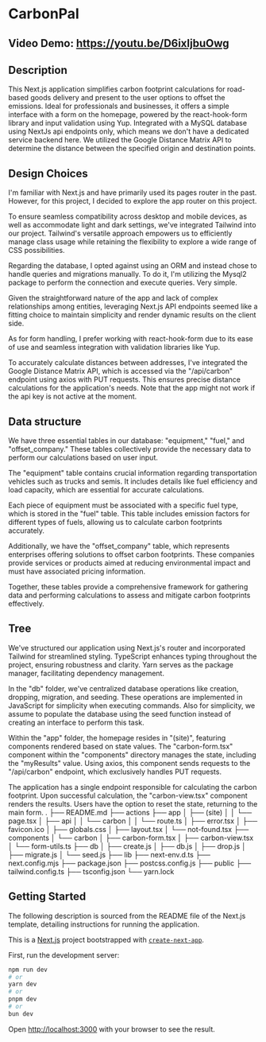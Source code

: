 # CarbonPal

## Video Demo: https://youtu.be/D6ixIjbuOwg

## Description

This Next.js application simplifies carbon footprint calculations for road-based goods delivery and present to the user options to offset the emissions. Ideal for professionals and businesses, it offers a simple interface with a form on the homepage, powered by the react-hook-form library and input validation using Yup. Integrated with a MySQL database using NextJs api endpoints only, which means we don't have a dedicated service backend here. We utilized the Google Distance Matrix API to determine the distance between the specified origin and destination points. 

## Design Choices

I'm familiar with Next.js and have primarily used its pages router in the past. However, for this project, I decided to explore the app router on this project.

To ensure seamless compatibility across desktop and mobile devices, as well as accommodate light and dark settings, we've integrated Tailwind into our project. Tailwind's versatile approach empowers us to efficiently manage class usage while retaining the flexibility to explore a wide range of CSS possibilities.

Regarding the database, I opted against using an ORM and instead chose to handle queries and migrations manually. To do it, I'm utilizing the Mysql2 package to perform the connection and execute queries. Very simple.

Given the straightforward nature of the app and lack of complex relationships among entities, leveraging Next.js API endpoints seemed like a fitting choice to maintain simplicity and render dynamic results on the client side.

As for form handling, I prefer working with react-hook-form due to its ease of use and seamless integration with validation libraries like Yup.

To accurately calculate distances between addresses, I've integrated the Google Distance Matrix API, which is accessed via the "/api/carbon" endpoint using axios with PUT requests. This ensures precise distance calculations for the application's needs. Note that the app might not work if the api key is not active at the moment.

## Data structure

We have three essential tables in our database: "equipment," "fuel," and "offset_company." These tables collectively provide the necessary data to perform our calculations based on user input.

The "equipment" table contains crucial information regarding transportation vehicles such as trucks and semis. It includes details like fuel efficiency and load capacity, which are essential for accurate calculations.

Each piece of equipment must be associated with a specific fuel type, which is stored in the "fuel" table. This table includes emission factors for different types of fuels, allowing us to calculate carbon footprints accurately.

Additionally, we have the "offset_company" table, which represents enterprises offering solutions to offset carbon footprints. These companies provide services or products aimed at reducing environmental impact and must have associated pricing information.

Together, these tables provide a comprehensive framework for gathering data and performing calculations to assess and mitigate carbon footprints effectively.

## Tree

We've structured our application using Next.js's router and incorporated Tailwind for streamlined styling. TypeScript enhances typing throughout the project, ensuring robustness and clarity. Yarn serves as the package manager, facilitating dependency management.

In the "db" folder, we've centralized database operations like creation, dropping, migration, and seeding. These operations are implemented in JavaScript for simplicity when executing commands. Also for simplicity, we assume to populate the database using the seed function instead of creating an interface to perform this task.

Within the "app" folder, the homepage resides in "(site)", featuring components rendered based on state values. The "carbon-form.tsx" component within the "components" directory manages the state, including the "myResults" value. Using axios, this component sends requests to the "/api/carbon" endpoint, which exclusively handles PUT requests.

The application has a single endpoint responsible for calculating the carbon footprint. Upon successful calculation, the "carbon-view.tsx" component renders the results. Users have the option to reset the state, returning to the main form.
.
├── README.md
├── actions
├── app
│   ├── (site)
│   │   └── page.tsx
│   ├── api
│   │   └── carbon
│   │       └── route.ts
│   ├── error.tsx
│   ├── favicon.ico
│   ├── globals.css
│   ├── layout.tsx
│   └── not-found.tsx
├── components
│   └── carbon
│       ├── carbon-form.tsx
│       ├── carbon-view.tsx
│       └── form-utils.ts
├── db
│   ├── create.js
│   ├── db.js
│   ├── drop.js
│   ├── migrate.js
│   └── seed.js
├── lib
├── next-env.d.ts
├── next.config.mjs
├── package.json
├── postcss.config.js
├── public
├── tailwind.config.ts
├── tsconfig.json
└── yarn.lock


## Getting Started

The following description is sourced from the README file of the Next.js template, detailing instructions for running the application.

This is a [Next.js](https://nextjs.org/) project bootstrapped with [`create-next-app`](https://github.com/vercel/next.js/tree/canary/packages/create-next-app).

First, run the development server:

```bash
npm run dev
# or
yarn dev
# or
pnpm dev
# or
bun dev
```

Open [http://localhost:3000](http://localhost:3000) with your browser to see the result.